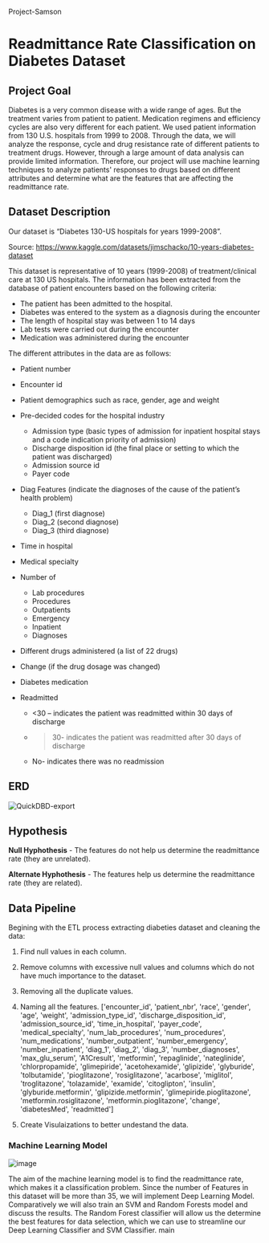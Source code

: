 Project-Samson

# Readmittance Rate Classification on Diabetes Dataset

## Project Goal

Diabetes is a very common disease with a wide range of ages. But the treatment varies from patient to patient. Medication regimens and efficiency cycles are also very different for each patient. We used patient information from 130 U.S. hospitals from 1999 to 2008. Through the data, we will analyze the response, cycle and drug resistance rate of different patients to treatment drugs. However, through a large amount of data analysis can provide limited information. Therefore, our project will use machine learning techniques to analyze patients' responses to drugs based on different attributes and determine what are the features that are affecting the readmittance rate.

## Dataset Description
Our dataset is “Diabetes 130-US hospitals for years 1999-2008”.

Source: https://www.kaggle.com/datasets/jimschacko/10-years-diabetes-dataset 

This dataset is representative of 10 years (1999-2008) of treatment/clinical care at 130 US hospitals. The information has been extracted from the database of patient encounters based on the following criteria:
-	The patient has been admitted to the hospital.
-	Diabetes was entered to the system as a diagnosis during the encounter
-	The length of hospital stay was between 1 to 14 days
-	Lab tests were carried out during the encounter
-	Medication was administered during the encounter

The different attributes in the data are as follows:
-	Patient number
-	Encounter id
-	Patient demographics such as race, gender, age and weight
-	Pre-decided codes for the hospital industry 
    - Admission type (basic types of admission for inpatient hospital stays and a code indication priority of admission)
    - Discharge disposition id (the final place or setting to which the patient was discharged)
    - Admission source id
    - Payer code
    
-	Diag Features (indicate the diagnoses of the cause of the patient’s health problem)
    - Diag_1 (first diagnose)
    - Diag_2 (second diagnose)
    - Diag_3 (third diagnose)
-	Time in hospital 
-	Medical specialty 
-	Number of
    - Lab procedures
    - Procedures
    - Outpatients 
    - Emergency
    - Inpatient
    - Diagnoses
-	Different drugs administered (a list of 22 drugs)
-	Change (if the drug dosage was changed)
-	Diabetes medication
-	Readmitted 
    - <30 – indicates the patient was readmitted within 30 days of discharge
    - >30- indicates the patient was readmitted after 30 days of discharge 
    - No- indicates there was no readmission

## ERD

![QuickDBD-export](https://user-images.githubusercontent.com/100053788/179641288-30c5a188-8550-4c83-8f7b-9401be7202d1.png)


## Hypothesis

**Null Hyphothesis** - The features do not help us determine the readmittance rate (they are unrelated).

**Alternate Hyphothesis** - The features help us determine the readmittance rate (they are related).

## Data Pipeline

Begining with the ETL process extracting diabeties dataset and cleaning the data:

1. Find null values in each column.
2. Remove columns with excessive null values and columns which do not have much importance to the dataset.
3. Removing all the duplicate values.
4. Naming all the features.
['encounter_id', 'patient_nbr', 'race', 'gender', 'age', 'weight', 'admission_type_id', 'discharge_disposition_id', 'admission_source_id', 'time_in_hospital', 'payer_code', 'medical_specialty', 'num_lab_procedures', 'num_procedures', 'num_medications', 'number_outpatient', 'number_emergency', 'number_inpatient', 'diag_1', 'diag_2', 'diag_3', 'number_diagnoses', 'max_glu_serum', 'A1Cresult', 'metformin', 'repaglinide', 'nateglinide', 'chlorpropamide', 'glimepiride', 'acetohexamide', 'glipizide', 'glyburide', 'tolbutamide', 'pioglitazone', 'rosiglitazone', 'acarbose', 'miglitol', 'troglitazone', 'tolazamide', 'examide', 'citoglipton', 'insulin', 'glyburide.metformin', 'glipizide.metformin', 'glimepiride.pioglitazone', 'metformin.rosiglitazone', 'metformin.pioglitazone', 'change', 'diabetesMed', 'readmitted']

5. Create Visulaizations to better undestand the data.


### Machine Learning Model

![image](https://user-images.githubusercontent.com/100053788/179646044-6fc722b6-a5f9-4159-9319-b469e534f51b.png)

The aim of the machine learning model is to find the readmittance rate, which makes it a classification problem.
Since the number of Features in this dataset will be more than 35, we will implement Deep Learning Model.
Comparatively we will also train an SVM and Random Forests model and discuss the results. The Random Forest classifier will allow us the determine the best features for data selection, which we can use to streamline our Deep Learning Classifier and SVM Classifier.
main

